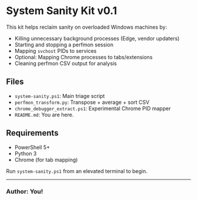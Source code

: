 # System Sanity Kit v0.1

This kit helps reclaim sanity on overloaded Windows machines by:

- Killing unnecessary background processes (Edge, vendor updaters)
- Starting and stopping a perfmon session
- Mapping `svchost` PIDs to services
- Optional: Mapping Chrome processes to tabs/extensions
- Cleaning perfmon CSV output for analysis

## Files

- `system-sanity.ps1`: Main triage script
- `perfmon_transform.py`: Transpose + average + sort CSV
- `chrome_debugger_extract.ps1`: Experimental Chrome PID mapper
- `README.md`: You are here.

## Requirements

- PowerShell 5+
- Python 3
- Chrome (for tab mapping)

Run `system-sanity.ps1` from an elevated terminal to begin.

---

### Author: You!
